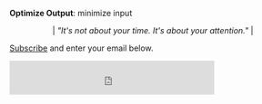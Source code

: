 **Optimize Output**: minimize input

<p align="center">
|<i>  "It's not about your time. It's about your attention."</i> |
</p>

[Subscribe]() and enter your email below.

<iframe
  title="Subscribe to The Duffney Digest"
  src="https://app.mailbrew.com/joshduffney/the-duffney-digest-8iwj7ZGKXGjn/embed?user=false&accent=000000&theme=light&minimal=true&crisp=off"
  width="360"
  height="60"
  style={{ borderRadius: "6px"}}
  frameBorder="0"
  scrolling="no"
></iframe>